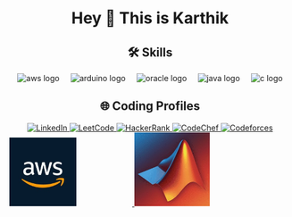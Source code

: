 <h1 align="center">Hey 👋 This is Karthik</h1>

###

<!-- Skills Section -->
<h2 align="center">🛠️ Skills</h2>
<div align="center">
  <img src="https://skillicons.dev/icons?i=aws" height="60" alt="aws logo"  />
  <img width="12" />
  <img src="https://cdn.jsdelivr.net/gh/devicons/devicon/icons/arduino/arduino-original.svg" height="60" alt="arduino logo"  />
  <img width="12" />
  <img src="https://cdn.jsdelivr.net/gh/devicons/devicon/icons/oracle/oracle-original.svg" height="60" alt="oracle logo"  />
  <img width="12" />
  <img src="https://cdn.jsdelivr.net/gh/devicons/devicon/icons/java/java-original.svg" height="60" alt="java logo"  />
  <img width="12" />
  <img src="https://cdn.jsdelivr.net/gh/devicons/devicon/icons/c/c-original.svg" height="60" alt="c logo"  />
</div>

###

<!-- Coding Profiles Section -->
<h2 align="center">🌐 Coding Profiles</h2>
<div align="center">

  <!-- LinkedIn -->
  <a href="https://www.linkedin.com/in/karthik-potnuru-a0b372310/" target="_blank">
    <img src="https://img.shields.io/badge/LinkedIn-0077B5?style=flat-square&logo=linkedin&logoColor=white" height="50" alt="LinkedIn" />
  </a>

  <!-- LeetCode -->
  <a href="https://leetcode.com/u/karthik7565/" target="_blank">
    <img src="https://img.shields.io/badge/LeetCode-FFA116?style=flat-square&logo=leetcode&logoColor=white" height="50" alt="LeetCode" />
  </a>

  <!-- HackerRank -->
  <a href="https://www.hackerrank.com/profile/karthik7565" target="_blank">
    <img src="https://img.shields.io/badge/HackerRank-2EC866?style=flat-square&logo=hackerrank&logoColor=white" height="50" alt="HackerRank" />
  </a>

  <!-- CodeChef -->
  <a href="https://www.codechef.com/users/karthik7565" target="_blank">
    <img src="https://img.shields.io/badge/CodeChef-5B4638?style=flat-square&logo=codechef&logoColor=white" height="50" alt="CodeChef" />
  </a>

  <!-- Codeforces -->
  <a href="https://codeforces.com/profile/karthik7565" target="_blank">
    <img src="https://img.shields.io/badge/Codeforces-1F8ACB?style=flat-square&logo=codeforces&logoColor=white" height="50" alt="Codeforces" />
  </a>

</div>
<div style="white-space: nowrap;">
  <a href="https://aws.amazon.com/" target="_blank">
    <img src="https://github.com/Karthik-40019/Karthik-40019/blob/main/aws.jpg" 
         width="120" style="margin-right: 100px;">
  </a>

  <a href="https://github.com/Karthik-40019/MATLAB" target="_blank">
    <img src="https://github.com/Karthik-40019/Karthik-40019/blob/main/matlab.png" 
         width="135">
  </a>
</div>





